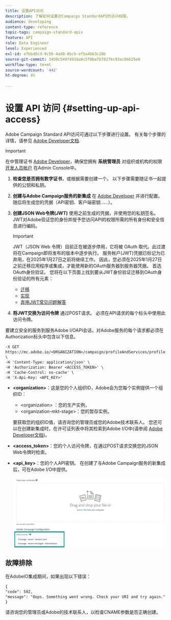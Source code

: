 ```yaml
---
title: 设置API访问
description: 了解如何设置对Campaign StandardAPI的访问权限。
audience: developing
content-type: reference
topic-tags: campaign-standard-apis
feature: API
role: Data Engineer
level: Experienced
exl-id: efbbd0cd-9c56-4ad0-8bcb-efba4b63c28b
source-git-commit: 3450c549f4910a6c5f6be7bf82fbc93ac06625e8
workflow-type: tm+mt
source-wordcount: '442'
ht-degree: 4%

---
```


# 设置 API 访问 {#setting-up-api-access}

Adobe Campaign Standard API访问可通过以下步骤进行设置。 有关每个步骤的详情，请参见 [Adobe Developer文档](https://developer.adobe.com/developer-console/docs/guides/#!AdobeDocs/adobeio-auth/master/AuthenticationOverview/ServiceAccountIntegration.md).

>[!IMPORTANT]
>
>在中管理证书 [Adobe Developer](https://developer.adobe.com/)，确保您拥有 **系统管理员** 对组织或机构的权限 [开发人员帐户](https://helpx.adobe.com/enterprise/using/manage-developers.html) 在Admin Console中。

1. **检查您是否拥有数字证书**，或根据需要创建一个。 以下步骤需要随证书一起提供的公钥和私钥。
1. **创建与Adobe Campaign服务的新集成** 在 [Adobe Developer](https://developer.adobe.com/) 并进行配置。 随后将生成您的凭据（API密钥、客户端密钥……）。
1. **创建JSON Web令牌(JWT)** 使用之前生成的凭据，并使用您的私钥签名。 JWT对Adobe验证您的身份并授予您访问API的权限所需的所有身份和安全信息进行编码。

   >[!IMPORTANT]
   >
   >JWT（JSON Web 令牌）目前正在被逐步停用，它将被 OAuth 取代。此过渡将在Campaign即将发布的版本中逐步执行。 服务帐户(JWT)凭据已标记为已弃用，在2025年1月27日之前将继续工作。 因此，您必须在2025年1月27日之前迁移应用程序或集成，才能使用新的OAuth服务器到服务器凭据。 首选OAuth身份验证。 您将在以下页面上找到要从JWT身份验证迁移到OAuth身份验证的所有元素：
   >* [迁移](https://developer.adobe.com/developer-console/docs/guides/authentication/ServerToServerAuthentication/migration/)
   >* [实现](https://developer.adobe.com/developer-console/docs/guides/authentication/ServerToServerAuthentication/implementation/)
   >* [弃用JWT常见问题解答](https://developer.adobe.com/developer-console/docs/guides/authentication/ServerToServerAuthentication/faqs/)

1. **将JWT交换为访问令牌** 通过POST请求。 必须在API请求的每个标头中使用此访问令牌。

要建立安全的服务到服务Adobe I/OAPI会话，对Adobe服务的每个请求都必须在Authorization标头中包含以下信息。

```
-X GET https://mc.adobe.io/<ORGANIZATION>/campaign/profileAndServices/profile \
-H 'Content-Type: application/json' \
-H 'Authorization: Bearer <ACCESS_TOKEN>' \
-H 'Cache-Control: no-cache' \
-H 'X-Api-Key: <API_KEY>'
```

* **&lt;organization>**：这是您的个人组织ID，Adobe会为您每个实例提供一个组织ID：

   * &lt;organization> ：您的生产实例，
   * &lt;organization-mkt-stage>：您的暂存实例。

  要获取您的组织ID值，请咨询您的管理员或您的Adobe技术联系人。 您还可以在创建新集成时，在许可证列表中将其检索到Adobe I/O中(请参阅 <a href="https://developer.adobe.com/developer-console/docs/guides/authentication/">Adobe Developer文档</a>)。

* **&lt;access_token>**：您的个人访问令牌，在通过POST请求交换您的JSON Web令牌时检索。

* **&lt;api_key>**：您的个人API密钥。 在创建了与Adobe Campaign服务的新集成后，可在Adobe I/O中提供。

  ![替换文本](assets/tenant.png)

## 故障排除

在AdobeIO集成期间，如果出现以下错误：

```
{ 
"code": 502, 
"message": "Oops. Something went wrong. Check your URI and try again." 
}
```


请咨询您的管理员或Adobe的技术联系人，以检查CNAME参数是否正确创建。
